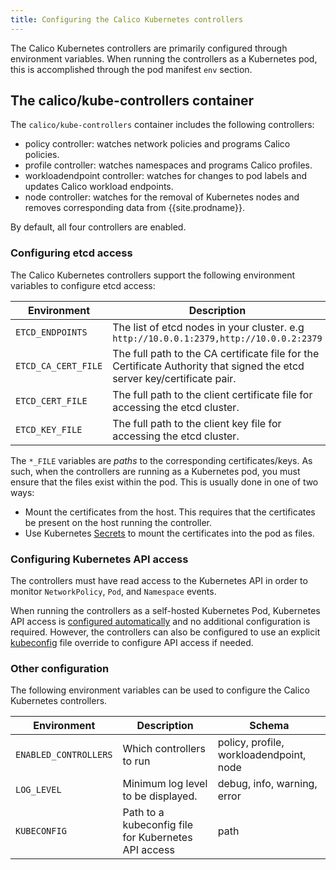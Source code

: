```yaml
---
title: Configuring the Calico Kubernetes controllers
---
```


The Calico Kubernetes controllers are primarily configured through environment variables. When running
the controllers as a Kubernetes pod, this is accomplished through the pod manifest `env`
section.

## The calico/kube-controllers container

The `calico/kube-controllers` container includes the following controllers:

- policy controller: watches network policies and programs Calico policies.
- profile controller: watches namespaces and programs Calico profiles.
- workloadendpoint controller: watches for changes to pod labels and updates Calico workload endpoints.
- node controller: watches for the removal of Kubernetes nodes and removes corresponding data from {{site.prodname}}.

By default, all four controllers are enabled.

### Configuring etcd access

The Calico Kubernetes controllers support the following environment variables to configure etcd access:

| Environment   | Description | Schema |
| ------------- | ----------- | ------ |
| `ETCD_ENDPOINTS`    | The list of etcd nodes in your cluster. e.g `http://10.0.0.1:2379,http://10.0.0.2:2379`
| `ETCD_CA_CERT_FILE` | The full path to the CA certificate file for the Certificate Authority that signed the etcd server key/certificate pair. | path
| `ETCD_CERT_FILE`    | The full path to the client certificate file for accessing the etcd cluster. | path
| `ETCD_KEY_FILE`     | The full path to the client key file for accessing the etcd cluster. | path

The `*_FILE` variables are _paths_ to the corresponding certificates/keys. As such, when the controllers are running as a Kubernetes pod, you
must ensure that the files exist within the pod. This is usually done in one of two ways:

* Mount the certificates from the host. This requires that the certificates be present on the host running the controller.
* Use Kubernetes [Secrets](http://kubernetes.io/docs/user-guide/secrets/) to mount the certificates into the pod as files.

### Configuring Kubernetes API access

The controllers must have read access to the Kubernetes API in order to monitor `NetworkPolicy`, `Pod`, and `Namespace` events.

When running the controllers as a self-hosted Kubernetes Pod, Kubernetes API access is [configured automatically][in-cluster-config] and
no additional configuration is required. However, the controllers can also be configured to use an explicit [kubeconfig][kubeconfig] file override to
configure API access if needed.

### Other configuration

The following environment variables can be used to configure the Calico Kubernetes controllers.

| Environment   | Description | Schema |
| ------------- | ----------- | ------ |
| `ENABLED_CONTROLLERS` | Which controllers to run | policy, profile, workloadendpoint, node |
| `LOG_LEVEL`     | Minimum log level to be displayed. | debug, info, warning, error |
| `KUBECONFIG`    | Path to a kubeconfig file for Kubernetes API access | path |

[in-cluster-config]: https://kubernetes.io/docs/tasks/access-application-cluster/access-cluster/#accessing-the-api-from-a-pod
[kubeconfig]: https://kubernetes.io/docs/concepts/configuration/organize-cluster-access-kubeconfig/
